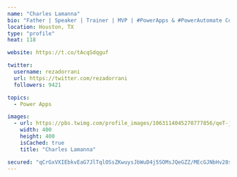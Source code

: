 ```yaml
---
name: "Charles Lamanna"
bio: "Father | Speaker | Trainer | MVP | #PowerApps & #PowerAutomate Community Super User | YouTuber Right-pointing triangle http://youtube.com/c/rezadorrani | Learn - Share - Clockwise rightwards and leftwards open circle arrows"
location: Houston, TX
type: "profile"
heat: 118

website: https://t.co/tAcqSdqguf

twitter:
  username: rezadorrani
  url: https://twitter.com/rezadorrani
  followers: 9421

topics:
  - Power Apps

images:
  - url: https://pbs.twimg.com/profile_images/1063114045270777856/qeT-jpWr_400x400.jpg
    width: 400
    height: 400
    isCached: true
    title: "Charles Lamanna"

secured: "qCrGxVXIEbkvEaG7JlTqlOSsZKwuysJbWuD4j5SOMsJQeGZZ/MEcGJNbHv28seJpJwhyZQPjJGXBPPaIZH9x3gcI8+DsmV1P3snJNZZdWeOMaGCwKbrKqRYLv3lhKVvJpmxt2SegdGbpg4Fq36Q1zXppIKxCGOpwySSZXqbIVu9+xSffdRSk7myE6pQW+Y4uHNh+h6lxMLJ2uAExp77cJX6svM7fc5NFd7jNj3jbbQlLOiw8Yp1MztrHTNnxhl+1ebye94IiduQswsWSE5Su8vG14BPI8rHcUmeXMwVpH+D890nm1RTFli9YfSWYhQTqUZ2BFljgplp7BfOoK0HdOonn5JDlC29ukKJIGPkRlpiZ4UlrTt8UnfE4N9XE6EL849fsbIuDkXE5KPzBJTklxDuqESpaTSBkmuCmnwpPMcs=;Lnyuzg2iNvBGlQ5dIPVC2w=="
---
```


